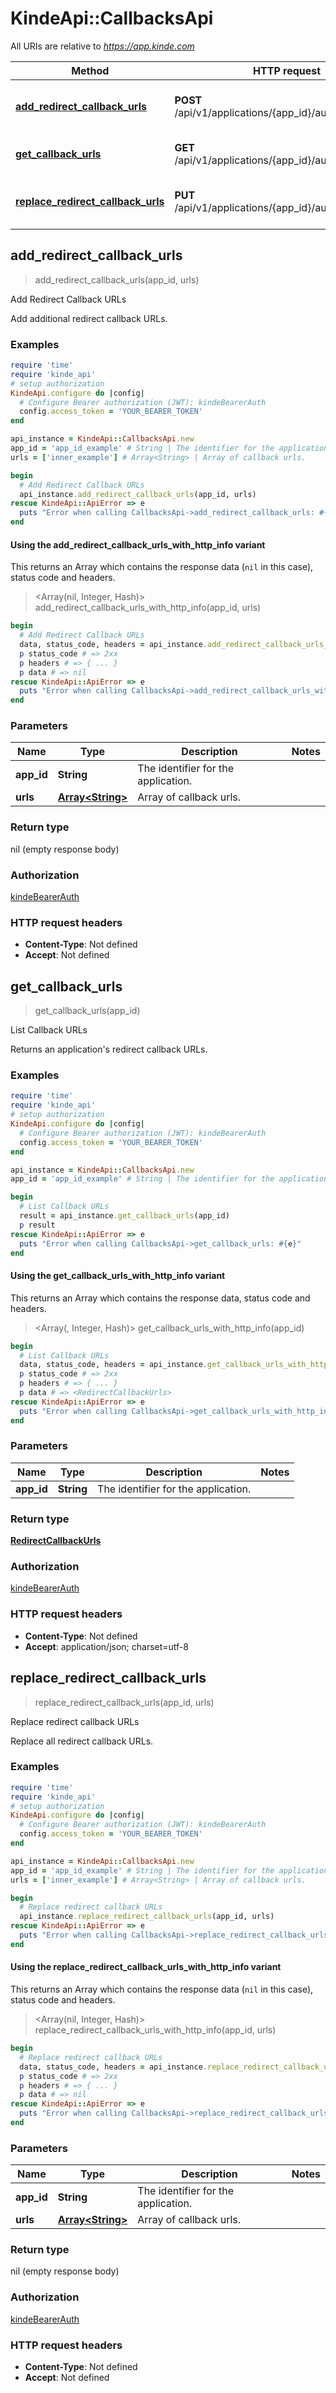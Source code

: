 # KindeApi::CallbacksApi

All URIs are relative to *https://app.kinde.com*

| Method | HTTP request | Description |
| ------ | ------------ | ----------- |
| [**add_redirect_callback_urls**](CallbacksApi.md#add_redirect_callback_urls) | **POST** /api/v1/applications/{app_id}/auth_redirect_urls | Add Redirect Callback URLs |
| [**get_callback_urls**](CallbacksApi.md#get_callback_urls) | **GET** /api/v1/applications/{app_id}/auth_redirect_urls | List Callback URLs |
| [**replace_redirect_callback_urls**](CallbacksApi.md#replace_redirect_callback_urls) | **PUT** /api/v1/applications/{app_id}/auth_redirect_urls | Replace redirect callback URLs |


## add_redirect_callback_urls

> add_redirect_callback_urls(app_id, urls)

Add Redirect Callback URLs

Add additional redirect callback URLs. 

### Examples

```ruby
require 'time'
require 'kinde_api'
# setup authorization
KindeApi.configure do |config|
  # Configure Bearer authorization (JWT): kindeBearerAuth
  config.access_token = 'YOUR_BEARER_TOKEN'
end

api_instance = KindeApi::CallbacksApi.new
app_id = 'app_id_example' # String | The identifier for the application.
urls = ['inner_example'] # Array<String> | Array of callback urls.

begin
  # Add Redirect Callback URLs
  api_instance.add_redirect_callback_urls(app_id, urls)
rescue KindeApi::ApiError => e
  puts "Error when calling CallbacksApi->add_redirect_callback_urls: #{e}"
end
```

#### Using the add_redirect_callback_urls_with_http_info variant

This returns an Array which contains the response data (`nil` in this case), status code and headers.

> <Array(nil, Integer, Hash)> add_redirect_callback_urls_with_http_info(app_id, urls)

```ruby
begin
  # Add Redirect Callback URLs
  data, status_code, headers = api_instance.add_redirect_callback_urls_with_http_info(app_id, urls)
  p status_code # => 2xx
  p headers # => { ... }
  p data # => nil
rescue KindeApi::ApiError => e
  puts "Error when calling CallbacksApi->add_redirect_callback_urls_with_http_info: #{e}"
end
```

### Parameters

| Name | Type | Description | Notes |
| ---- | ---- | ----------- | ----- |
| **app_id** | **String** | The identifier for the application. |  |
| **urls** | [**Array&lt;String&gt;**](String.md) | Array of callback urls. |  |

### Return type

nil (empty response body)

### Authorization

[kindeBearerAuth](../README.md#kindeBearerAuth)

### HTTP request headers

- **Content-Type**: Not defined
- **Accept**: Not defined


## get_callback_urls

> <RedirectCallbackUrls> get_callback_urls(app_id)

List Callback URLs

Returns an application's redirect callback URLs. 

### Examples

```ruby
require 'time'
require 'kinde_api'
# setup authorization
KindeApi.configure do |config|
  # Configure Bearer authorization (JWT): kindeBearerAuth
  config.access_token = 'YOUR_BEARER_TOKEN'
end

api_instance = KindeApi::CallbacksApi.new
app_id = 'app_id_example' # String | The identifier for the application.

begin
  # List Callback URLs
  result = api_instance.get_callback_urls(app_id)
  p result
rescue KindeApi::ApiError => e
  puts "Error when calling CallbacksApi->get_callback_urls: #{e}"
end
```

#### Using the get_callback_urls_with_http_info variant

This returns an Array which contains the response data, status code and headers.

> <Array(<RedirectCallbackUrls>, Integer, Hash)> get_callback_urls_with_http_info(app_id)

```ruby
begin
  # List Callback URLs
  data, status_code, headers = api_instance.get_callback_urls_with_http_info(app_id)
  p status_code # => 2xx
  p headers # => { ... }
  p data # => <RedirectCallbackUrls>
rescue KindeApi::ApiError => e
  puts "Error when calling CallbacksApi->get_callback_urls_with_http_info: #{e}"
end
```

### Parameters

| Name | Type | Description | Notes |
| ---- | ---- | ----------- | ----- |
| **app_id** | **String** | The identifier for the application. |  |

### Return type

[**RedirectCallbackUrls**](RedirectCallbackUrls.md)

### Authorization

[kindeBearerAuth](../README.md#kindeBearerAuth)

### HTTP request headers

- **Content-Type**: Not defined
- **Accept**: application/json; charset=utf-8


## replace_redirect_callback_urls

> replace_redirect_callback_urls(app_id, urls)

Replace redirect callback URLs

Replace all redirect callback URLs. 

### Examples

```ruby
require 'time'
require 'kinde_api'
# setup authorization
KindeApi.configure do |config|
  # Configure Bearer authorization (JWT): kindeBearerAuth
  config.access_token = 'YOUR_BEARER_TOKEN'
end

api_instance = KindeApi::CallbacksApi.new
app_id = 'app_id_example' # String | The identifier for the application.
urls = ['inner_example'] # Array<String> | Array of callback urls.

begin
  # Replace redirect callback URLs
  api_instance.replace_redirect_callback_urls(app_id, urls)
rescue KindeApi::ApiError => e
  puts "Error when calling CallbacksApi->replace_redirect_callback_urls: #{e}"
end
```

#### Using the replace_redirect_callback_urls_with_http_info variant

This returns an Array which contains the response data (`nil` in this case), status code and headers.

> <Array(nil, Integer, Hash)> replace_redirect_callback_urls_with_http_info(app_id, urls)

```ruby
begin
  # Replace redirect callback URLs
  data, status_code, headers = api_instance.replace_redirect_callback_urls_with_http_info(app_id, urls)
  p status_code # => 2xx
  p headers # => { ... }
  p data # => nil
rescue KindeApi::ApiError => e
  puts "Error when calling CallbacksApi->replace_redirect_callback_urls_with_http_info: #{e}"
end
```

### Parameters

| Name | Type | Description | Notes |
| ---- | ---- | ----------- | ----- |
| **app_id** | **String** | The identifier for the application. |  |
| **urls** | [**Array&lt;String&gt;**](String.md) | Array of callback urls. |  |

### Return type

nil (empty response body)

### Authorization

[kindeBearerAuth](../README.md#kindeBearerAuth)

### HTTP request headers

- **Content-Type**: Not defined
- **Accept**: Not defined

